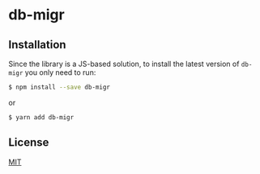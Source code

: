 # db-migr

## Installation

Since the library is a JS-based solution, to install the latest version of `db-migr` you only need to run:

```bash
$ npm install --save db-migr
```

or

```bash
$ yarn add db-migr
```

## License

[MIT](./LICENSE)
